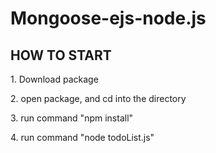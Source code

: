 # Mongoose-ejs-node.js
<h2> HOW TO START</h2>
<p>1. Download package </p>
<p>2. open package, and cd into the directory</p>
<p>3. run command "npm install"</p>
<p>4. run command "node todoList.js"</p>
